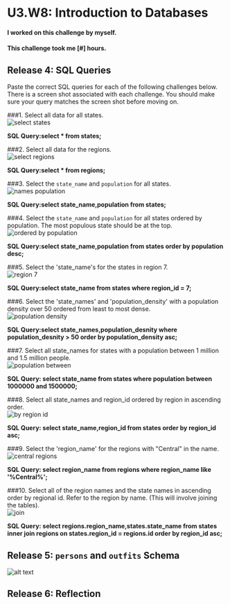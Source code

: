# U3.W8: Introduction to Databases

#### I worked on this challenge by myself.
#### This challenge took me [#] hours.

## Release 4: SQL Queries

Paste the correct SQL queries for each of the following challenges below. There is a screen shot associated with each challenge. You should make sure your query matches the screen shot before moving on.

###1. Select all data for all states. <br>
  ![select states](imgs/1-select-states.png)

  **SQL Query:select * from states;**

###2. Select all data for the regions. <br>
  ![select regions](imgs/2-regions.png)

  **SQL Query:select * from regions;**

###3. Select the `state_name` and `population` for all states. <br>
  ![names population](imgs/3-names-population.png)

  **SQL Query:select state_name,population from states;**

###4. Select the `state_name` and `population` for all states ordered by population. The most populous state should be at the top. <br>
  ![ordered by population](imgs/4-ordered-by-pop.png)

  **SQL Query:select state_name,population from states order by population desc;**

###5. Select the 'state_name's for the states in region 7. <br>
  ![region 7](imgs/5-states-region-7.png)

  **SQL Query:select state_name from states where region_id = 7;**

###6. Select the 'state_names' and 'population_density' with a population density over 50 ordered from least to most dense. <br>
  ![population density](imgs/6-population-density.png)

  **SQL Query:select state_names,population_desnity where population_desnity > 50 order by population_density asc;**

###7. Select all state_names for states with a population between 1 million and 1.5 million people. <br>
  ![population between](imgs/7-population-between.png)

  **SQL Query: select state_name from states where population between 1000000 and 1500000;**

###8. Select all state_names and region_id ordered by region in ascending order. <br>
  ![by region id](imgs/8-by-region-id.png)

  **SQL Query: select state_name,region_id from states order by region_id asc;**

###9. Select the 'region_name' for the regions with "Central" in the name. <br>
  ![central regions](imgs/9-regions-central.png)

  **SQL Query: select region_name from regions where region_name like '%Central%';**

###10. Select all of the region names and the state names in ascending order by regional id. Refer to the region by name. (This will involve joining the tables). <br>
  ![join](imgs/10-join.png)

  **SQL Query: select regions.region_name,states.state_name from states inner join regions on states.region_id = regions.id order by region_id asc;**

## Release 5: `persons` and `outfits` Schema
<!-- Include a link to your schema design here -->
![alt text](https://github.com/mliew21396/phase-0-unit-3/week-8/intro-to-databases/imgs/Sql_tables.png "Sql Tables")



## Release 6: Reflection
<!-- This challenge was pretty easy from the beginning but it got frustrating because the documentation did not clearly define what needs to be done. The frustration started with entering the sql stuff into the terminal. It did not clearly define what directory we are supposed to navigate to, I had to guess and check. Then the linking of tables wasn't straightforward so I had to dig online to figure out. I feel this challenge should've been a lot better if the documentation was clearer.-->